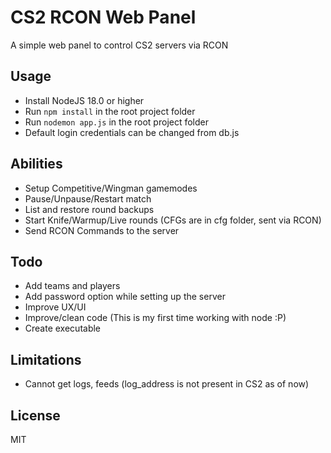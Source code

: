# CS2 RCON Web Panel

A simple web panel to control CS2 servers via RCON

## Usage
- Install NodeJS 18.0 or higher
- Run `npm install` in the root project folder
- Run `nodemon app.js` in the root project folder
- Default login credentials can be changed from db.js

## Abilities 

- Setup Competitive/Wingman gamemodes
- Pause/Unpause/Restart match
- List and restore round backups
- Start Knife/Warmup/Live rounds (CFGs are in cfg folder, sent via RCON)
- Send RCON Commands to the server

## Todo

- Add teams and players
- Add password option while setting up the server
- Improve UX/UI
- Improve/clean code (This is my first time working with node :P)
- Create executable 

## Limitations

- Cannot get logs, feeds (log_address is not present in CS2 as of now)

## License

MIT
